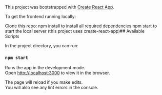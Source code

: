 This project was bootstrapped with [Create React App](https://github.com/facebook/create-react-app).

To get the frontend running locally:

Clone this repo:
npm install to install all required dependencies
npm start to start the local server (this project uses create-react-app)## Available Scripts

In the project directory, you can run:

### `npm start`

Runs the app in the development mode.<br />
Open [http://localhost:3000](http://localhost:3000) to view it in the browser.

The page will reload if you make edits.<br />
You will also see any lint errors in the console.

